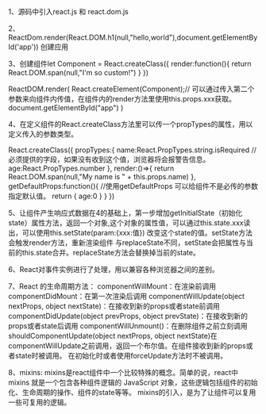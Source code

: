 1、源码中引入react.js 和 react.dom.js

2、ReactDom.render(React.DOM.h1(null,"hello,world"),document.getElementById('app')) 创建应用

3、创建组件let Component = React.createClass({
    render:function(){
        return React.DOM.span(null,"I'm so custom!")
    }
})

ReactDOM.render(
    React.createElement(Component);// 可以通过传入第二个参数来向组件内传值，在组件内的render方法里使用this.props.xxx获取。
    document.getElementById("app")
)

4、在定义组件的React.createClass方法里可以传一个propTypes的属性，用以定义传入的参数类型。

React.createClass({
    propTypes:{
        name:React.PropTypes.string.isRequired //必须提供的字段，如果没有收到这个值，浏览器将会报警告信息。
        age:React.PropTypes.number
    },
    render:()=>{
        return React.DOM.span(null,"My name  is " + this.props.name)
    },
    getDefaultProps:function(){     //使用getDefaultProps 可以给组件不是必传的参数指定默认值。
        return {
            age:0
        }
    }
})

5、让组件产生响应式数据在4的基础上，第一步增加getInitialState（初始化state）属性方法，返回一个对象,这个对象的属性值，可以通过this.state.xxx读出，可以使用this.setState(param:{xxx:值}) 改变这个state的值。setState方法会触发render方法，重新渲染组件 与replaceState不同，setState会把属性与当前的this.state合并。replaceState方法会替换掉当前的state。


6、React对事件实例进行了处理，用以兼容各种浏览器之间的差别。

7、React 的生命周期方法：
    componentWillMount：在渲染前调用
    componentDidMount：在第一次渲染后调用
    componentWillUpdate(object nextProps, object nextState)：在接收到新的props或者state前调用
    componentDidUpdate(object prevProps, object prevState)：在接收到新的props或者state后调用
    componentWillUnmount()：在删除组件之前立刻调用
    shouldComponentUpdate(object nextProps, object nextState)在componentWillUpdate之前调用，返回一个布尔值。在组件接收到新的props或者state时被调用。
    在初始化时或者使用forceUpdate方法时不被调用。

8、mixins:
    mixins是react组件中一个比较特殊的概念。简单的说，react中 mixins 就是一个包含各种组件逻辑的 JavaScript 对象，这些逻辑包括组件的初始化、生命周期的操作、组件的state等等。
    mixins的引入，是为了让组件可以复用一些可复用的逻辑。




